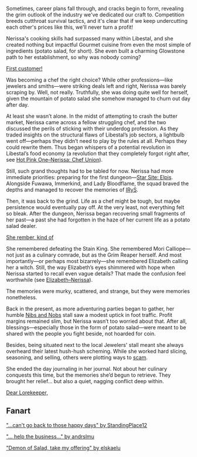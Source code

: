 Sometimes, career plans fall through, and cracks begin to form, revealing the grim outlook of the industry we've dedicated our craft to. Competition breeds cutthroat survival tactics, and it's clear that if we keep undercutting each other's prices like this, we'll never turn a profit!

Nerissa's cooking skills had surpassed many within Libestal, and she created nothing but impactful Gourmet cuisine from even the most simple of ingredients (potato salad, for short). She even built a charming Glowstone path to her establishment, so why was nobody coming?

[First customer!](#embed:https://youtu.be/5sWjzbacGUY?t=3210s)

Was becoming a chef the right choice? While other professions—like jewelers and smiths—were striking deals left and right, Nerissa was barely scraping by. Well, not really. Truthfully, she was doing quite well for herself, given the mountain of potato salad she somehow managed to churn out day after day.

At least she wasn’t alone. In the midst of attempting to crash the butter market, Nerissa came across a fellow struggling chef, and the two discussed the perils of sticking with their underdog profession. As they traded insights on the structural flaws of Libestal’s job sectors, a lightbulb went off—perhaps they didn’t need to play by the rules at all. Perhaps they could rewrite them. Thus began whispers of a potential revolution in Libestal’s food economy (a revolution that they completely forgot right after, see [Hot Pink One–Nerissa: Chef Union](#edge:irys-nerissa)).

Still, such grand thoughts had to be tabled for now. Nerissa had more immediate priorities: preparing for the first dungeon—[Star Site: Elpis](https://www.youtube.com/live/5sWjzbacGUY?si=7myqyyByUtojQPIp&t=8532). Alongside Fuwawa, Immerkind, and Lady Bloodflame, the squad braved the depths and managed to recover the memories of [IRyS](https://www.youtube.com/live/5sWjzbacGUY?si=xv_Os9Yc1EXcf32c&t=11849).

Then, it was back to the grind. Life as a chef might be tough, but maybe persistence would eventually pay off. At the very least, not everything felt so bleak. After the dungeon, Nerissa began recovering small fragments of her past—a past she had forgotten in the haze of her current life as a potato salad dealer.

[She rember, kind of](#embed:https://www.youtube.com/live/5sWjzbacGUY?si=KUn5fSB0crLgmamn&t=12079)

She remembered defeating the Stain King. She remembered Mori Calliope—not just as a culinary comrade, but as the Grim Reaper herself. And most importantly—or perhaps most bizarrely—she remembered Elizabeth calling her a witch. Still, the way Elizabeth’s eyes shimmered with hope when Nerissa started to recall even vague details? That made the confusion feel worthwhile (see [Elizabeth–Nerissa](#edge:liz-nerissa)).

The memories were murky, scattered, and strange, but they were memories nonetheless.

Back in the present, as more adventuring parties began to gather, her humble [Nibs and Nobs](https://youtu.be/5sWjzbacGUY?t=8240s) stall saw a modest uptick in foot traffic. Profit margins remained slim, but Nerissa wasn’t too worried about that. After all, blessings—especially those in the form of potato salad—were meant to be shared with the people you fight beside, not hoarded for coin.

Besides, being situated next to the local Jewelers' stall meant she always overheard their latest hush-hush scheming. While she worked hard slicing, seasoning, and selling, others were plotting ways to [scam](https://youtu.be/5sWjzbacGUY?t=7118s).

She ended the day journaling in her journal. Not about her culinary conquests this time, but the memories she’d begun to retrieve. They brought her relief… but also a quiet, nagging conflict deep within.

[Dear Lorekeeper,](#embed:https://youtu.be/5sWjzbacGUY?t=16246s)

## Fanart

["...can't go back to those happy days" by StandingPlace12](https://x.com/StandingPlace12/status/1921472739644199167)

["... help the business..." by andrslmu](https://x.com/andrslmu/status/1920687085301756408)

["Demon of Salad, take my offering" by elskaelu](https://x.com/elskaelu/status/1918973111795359805)


